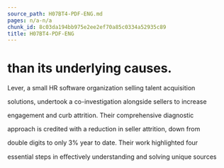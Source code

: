 ```yaml
---
source_path: H07BT4-PDF-ENG.md
pages: n/a-n/a
chunk_id: 8c03da194bb975e2ee2ef70a85c0334a52935c89
title: H07BT4-PDF-ENG
---
```

# than its underlying causes.

Lever, a small HR software organization selling talent acquisition

solutions, undertook a co-investigation alongside sellers to increase

engagement and curb attrition. Their comprehensive diagnostic

approach is credited with a reduction in seller attrition, down from

double digits to only 3% year to date. Their work highlighted four

essential steps in eﬀectively understanding and solving unique sources
